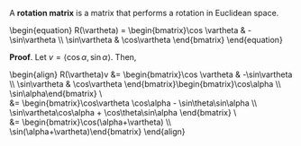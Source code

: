 A **rotation matrix** is a matrix that performs a rotation in Euclidean space.

\begin{equation}
R(\vartheta) = \begin{bmatrix}\cos \vartheta & -\sin\vartheta \\\ \sin\vartheta & \cos\vartheta
\end{bmatrix}
\end{equation}

**Proof**. Let $v = \langle \cos \alpha, \sin \alpha \rangle$. Then,

\begin{align}
R(\vartheta)v &= \begin{bmatrix}\cos \vartheta & -\sin\vartheta \\\ \sin\vartheta & \cos\vartheta
\end{bmatrix}\begin{bmatrix}\cos\alpha \\\ \sin\alpha\end{bmatrix} \\\
&= \begin{bmatrix}\cos\vartheta \cos\alpha - \sin\theta\sin\alpha \\\ \sin\vartheta\cos\alpha + \cos\theta\sin\alpha \end{bmatrix} \\\
&= \begin{bmatrix}\cos(\alpha+\vartheta) \\\ \sin(\alpha+\vartheta)\end{bmatrix}
\end{align}